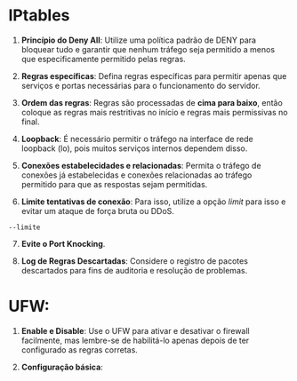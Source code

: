 # IPtables

1. **Princípio do Deny All**:
Utilize uma política padrão de DENY para bloquear tudo e garantir que nenhum tráfego seja permitido a menos que especificamente permitido pelas regras.

2. **Regras específicas**:
Defina regras específicas para permitir apenas que serviços e portas necessárias para o funcionamento do servidor.

3. **Ordem das regras**:
Regras são processadas de **cima para baixo**, então coloque as regras mais restritivas no início e regras mais permissivas no final.

4. **Loopback**:
É necessário permitir o tráfego na interface de rede loopback (lo), pois muitos serviços internos dependem disso.

5. **Conexões estabelecidades e relacionadas**:
Permita o tráfego de conexões já estabelecidas e conexões relacionadas ao tráfego permitido para que as respostas sejam permitidas.

6. **Limite tentativas de conexão**:
Para isso, utilize a opção *limit* para isso e evitar um ataque de força bruta ou DDoS.

```
--limite
```

7. **Evite o Port Knocking**.
   
8. **Log de Regras Descartadas**:
Considere o registro de pacotes descartados para fins de auditoria e resolução de problemas.

# UFW:

1. **Enable e Disable**:
Use o UFW para ativar e desativar o firewall facilmente, mas lembre-se de habilitá-lo apenas depois de ter configurado as regras corretas.

2. **Configuração básica**:

